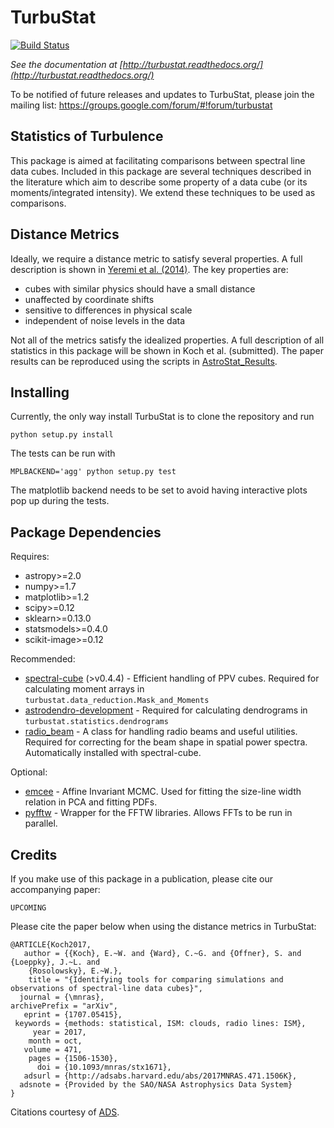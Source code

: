 TurbuStat
=========

[![Build Status](https://travis-ci.org/Astroua/TurbuStat.svg?branch=master)](https://travis-ci.org/Astroua/TurbuStat)

*See the documentation at [http://turbustat.readthedocs.org/](http://turbustat.readthedocs.org/)*

To be notified of future releases and updates to TurbuStat, please join the mailing list: https://groups.google.com/forum/#!forum/turbustat

Statistics of Turbulence
------------------------

This package is aimed at facilitating comparisons between spectral line data
cubes. Included in this package are several techniques described in the literature
which aim to describe some property of a data cube (or its moments/integrated intensity).
We extend these techniques to be used as comparisons.

Distance Metrics
----------------

Ideally, we require a distance metric to satisfy several properties. A full description
is shown in [Yeremi et al. (2014)](http://adsabs.harvard.edu/abs/2014ApJ...783...93Y).
The key properties are:
*   cubes with similar physics should have a small distance
*   unaffected by coordinate shifts
*   sensitive to differences in physical scale
*   independent of noise levels in the data

Not all of the metrics satisfy the idealized properties. A full description of all statistics in this package will be shown in Koch et al. (submitted). The paper results can be reproduced using the scripts in [AstroStat_Results](https://github.com/Astroua/AstroStat_Results).

Installing
----------

Currently, the only way install TurbuStat is to clone the repository and run
```
python setup.py install
```

The tests can be run with
```
MPLBACKEND='agg' python setup.py test
```

The matplotlib backend needs to be set to avoid having interactive plots pop up during the tests.

Package Dependencies
--------------------

Requires:

 *   astropy>=2.0
 *   numpy>=1.7
 *   matplotlib>=1.2
 *   scipy>=0.12
 *   sklearn>=0.13.0
 *   statsmodels>=0.4.0
 *   scikit-image>=0.12

Recommended:

 *   [spectral-cube](https://github.com/radio-astro-tools/spectral-cube) (>v0.4.4) - Efficient handling of PPV cubes. Required for calculating moment arrays in `turbustat.data_reduction.Mask_and_Moments`
 *   [astrodendro-development](https://github.com/dendrograms/astrodendro) - Required for calculating dendrograms in `turbustat.statistics.dendrograms`
 *   [radio_beam](https://github.com/radio-astro-tools/radio_beam) - A class for handling radio beams and useful utilities. Required for correcting for the beam shape in spatial power spectra. Automatically installed with spectral-cube.

Optional:
 *   [emcee](http://dan.iel.fm/emcee/current/) - Affine Invariant MCMC. Used for fitting the size-line width relation in PCA and fitting PDFs.
 *   [pyfftw](https://hgomersall.github.io/pyFFTW/) - Wrapper for the FFTW libraries. Allows FFTs to be run in parallel.

Credits
-------

If you make use of this package in a publication, please cite our accompanying paper:

```
UPCOMING
```

Please cite the paper below when using the distance metrics in TurbuStat:
```
@ARTICLE{Koch2017,
   author = {{Koch}, E.~W. and {Ward}, C.~G. and {Offner}, S. and {Loeppky}, J.~L. and 
	{Rosolowsky}, E.~W.},
    title = "{Identifying tools for comparing simulations and observations of spectral-line data cubes}",
  journal = {\mnras},
archivePrefix = "arXiv",
   eprint = {1707.05415},
 keywords = {methods: statistical, ISM: clouds, radio lines: ISM},
     year = 2017,
    month = oct,
   volume = 471,
    pages = {1506-1530},
      doi = {10.1093/mnras/stx1671},
   adsurl = {http://adsabs.harvard.edu/abs/2017MNRAS.471.1506K},
  adsnote = {Provided by the SAO/NASA Astrophysics Data System}
}
```
Citations courtesy of [ADS](https://ui.adsabs.harvard.edu/#).
